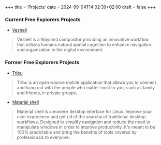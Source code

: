 +++
title = 'Projects'
date = 2024-09-04T14:02:30+02:00
draft = false
+++

### Current Free Explorers Projects

- [Veshell](https://github.com/free-explorers/veshell) 

> Veshell is a Wayland compositor providing an innovative workflow that utilizes humans natural spatial cognition to enhance navigation and organization in the digital environment.

### Former Free Explorers Projects

- [Tribu](https://github.com/free-explorers/tribu)

> Tribu is an open-source mobile application that allows you to connect and hang out with the people who matter most to you, such as family and friends, in private groups.

- [Material shell](https://material-shell.com/)

> Material shell is a modern desktop interface for Linux. Improve your user experience and get rid of the anarchy of traditional desktop workflows. Designed to simplify navigation and reduce the need to manipulate windows in order to improve productivity. It's meant to be 100% predictable and bring the benefits of tools coveted by professionals to everyone. 